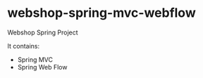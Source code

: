 webshop-spring-mvc-webflow
==========================

Webshop Spring Project

It contains:
- Spring MVC
- Spring Web Flow
